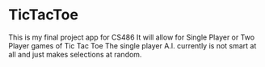 # TicTacToe
This is my final project app for CS486
It will allow for Single Player or Two Player games of Tic Tac Toe
The single player A.I. currently is not smart at all and just makes selections at random.
